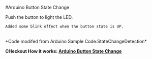 #Arduino Button State Change


Push the button to light the LED.

	Added some blink effect when the button state is UP.


<br>
*Code modifed from Arduino Sample Code:StateChangeDetection*

**CHeckout How it works: [Arduino Button State Change](https://youtu.be/DNtxC9ILzSc)**
